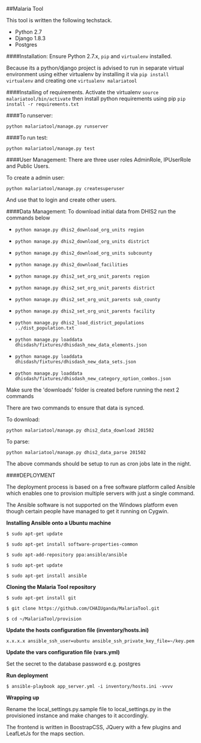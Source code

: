 ##Malaria Tool

This tool is written the following techstack.

- Python 2.7
- Django 1.8.3
- Postgres


####Installation:
Ensure Python 2.7.x, `pip` and `virtualenv` installed. 

Because its a python/django project is advised to run in separate virtual environment using either virtualenv by installing it via `pip install virtualenv` and creating one `virtualenv malariatool` 

####Installing of requirements.
Activate the virtualenv `source malariatool/bin/activate`
then install python requirements using pip `pip install -r requirements.txt `   

####To runserver:

`python malariatool/manage.py runserver`

####To run test:

`python malariatool/manage.py test`

####User Management:
There are three user roles AdminRole, IPUserRole and Public Users.

To create a admin user:

`python malariatool/manage.py createsuperuser`

And use that to login and create other users.

####Data Management:
To download initial data from DHIS2 run the commands below

- `python manage.py dhis2_download_org_units region`
- `python manage.py dhis2_download_org_units district`
- `python manage.py dhis2_download_org_units subcounty`

- `python manage.py dhis2_download_facilities`

- `python manage.py dhis2_set_org_unit_parents region`
- `python manage.py dhis2_set_org_unit_parents district`
- `python manage.py dhis2_set_org_unit_parents sub_county`
- `python manage.py dhis2_set_org_unit_parents facility`

- `python manage.py dhis2_load_district_populations ../dist_population.txt`

- `python manage.py loaddata dhisdash/fixtures/dhisdash_new_data_elements.json`
- `python manage.py loaddata dhisdash/fixtures/dhisdash_new_data_sets.json`
- `python manage.py loaddata dhisdash/fixtures/dhisdash_new_category_option_combos.json`

Make sure the 'downloads' folder is created before running the next 2 commands

There are two commands to ensure that data is synced.

To download:

`python malariatool/manage.py dhis2_data_download 201502`

To parse:

`python malariatool/manage.py dhis2_data_parse 201502`

The above commands should be setup to run as cron jobs late in the night. 

####DEPLOYMENT

The deployment process is based on a free software platform called Ansible which enables one to provision multiple servers with just a single command.

The Ansible software is not supported on the Windows platform even though certain people have managed to get it running on Cygwin.

**Installing Ansible onto a Ubuntu machine**

`$ sudo apt-get update`

`$ sudo apt-get install software-properties-common`

`$ sudo apt-add-repository ppa:ansible/ansible`

`$ sudo apt-get update`

`$ sudo apt-get install ansible`

**Cloning the Malaria Tool repository**

`$ sudo apt-get install git`

`$ git clone https://github.com/CHAIUganda/MalariaTool.git`

`$ cd ~/MalariaTool/provision`

**Update the hosts configuration file (inventory/hosts.ini)**

`x.x.x.x ansible_ssh_user=ubuntu ansible_ssh_private_key_file=~/key.pem`

**Update the vars configuration file (vars.yml)**

Set the secret to the database password e.g. postgres

**Run deployment**

`$ ansible-playbook app_server.yml -i inventory/hosts.ini -vvvv`

**Wrapping up**

Rename the local_settings.py.sample file to local_settings.py in the provisioned instance and make changes to it accordingly.



The frontend is written in BoostrapCSS, JQuery with a few plugins and LeafLetJs for the maps section.


